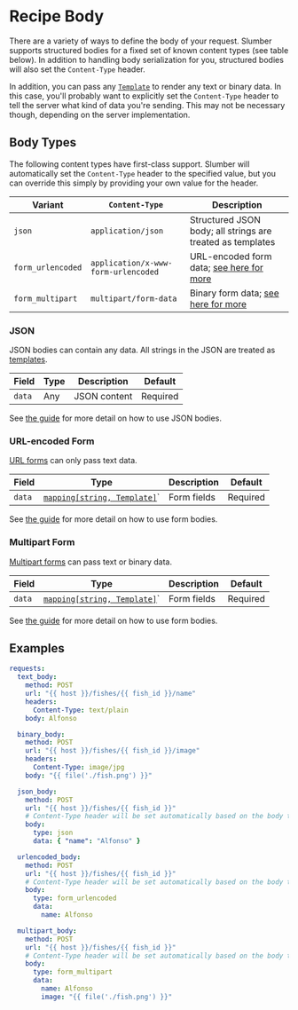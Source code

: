 # Recipe Body

There are a variety of ways to define the body of your request. Slumber supports structured bodies for a fixed set of known content types (see table below). In addition to handling body serialization for you, structured bodies will also set the `Content-Type` header.

In addition, you can pass any [`Template`](../../user_guide/templates/index.md) to render any text or binary data. In this case, you'll probably want to explicitly set the `Content-Type` header to tell the server what kind of data you're sending. This may not be necessary though, depending on the server implementation.

## Body Types

The following content types have first-class support. Slumber will automatically set the `Content-Type` header to the specified value, but you can override this simply by providing your own value for the header.

| Variant           | `Content-Type`                      | Description                                                                                                |
| ----------------- | ----------------------------------- | ---------------------------------------------------------------------------------------------------------- |
| `json`            | `application/json`                  | Structured JSON body; all strings are treated as templates                                                 |
| `form_urlencoded` | `application/x-www-form-urlencoded` | URL-encoded form data; [see here for more](https://developer.mozilla.org/en-US/docs/Web/HTTP/Methods/POST) |
| `form_multipart`  | `multipart/form-data`               | Binary form data; [see here for more](https://developer.mozilla.org/en-US/docs/Web/HTTP/Methods/POST)      |

### JSON

JSON bodies can contain any data. All strings in the JSON are treated as [templates](../../user_guide/templates/index.md).

| Field  | Type | Description  | Default  |
| ------ | ---- | ------------ | -------- |
| `data` | Any  | JSON content | Required |

See [the guide](../../user_guide/recipes.md#body) for more detail on how to use JSON bodies.

### URL-encoded Form

[URL forms](https://developer.mozilla.org/en-US/docs/Web/HTTP/Methods/POST) can only pass text data.

| Field  | Type                                                                | Description | Default  |
| ------ | ------------------------------------------------------------------- | ----------- | -------- |
| `data` | [`mapping[string, Template]`](../../user_guide/templates/index.md)` | Form fields | Required |

See [the guide](../../user_guide/recipes.md#body) for more detail on how to use form bodies.

### Multipart Form

[Multipart forms](https://developer.mozilla.org/en-US/docs/Web/HTTP/Methods/POST) can pass text or binary data.

| Field  | Type                                                                | Description | Default  |
| ------ | ------------------------------------------------------------------- | ----------- | -------- |
| `data` | [`mapping[string, Template]`](../../user_guide/templates/index.md)` | Form fields | Required |

See [the guide](../../user_guide/recipes.md#body) for more detail on how to use form bodies.

## Examples

```yaml
requests:
  text_body:
    method: POST
    url: "{{ host }}/fishes/{{ fish_id }}/name"
    headers:
      Content-Type: text/plain
    body: Alfonso

  binary_body:
    method: POST
    url: "{{ host }}/fishes/{{ fish_id }}/image"
    headers:
      Content-Type: image/jpg
    body: "{{ file('./fish.png') }}"

  json_body:
    method: POST
    url: "{{ host }}/fishes/{{ fish_id }}"
    # Content-Type header will be set automatically based on the body type
    body:
      type: json
      data: { "name": "Alfonso" }

  urlencoded_body:
    method: POST
    url: "{{ host }}/fishes/{{ fish_id }}"
    # Content-Type header will be set automatically based on the body type
    body:
      type: form_urlencoded
      data:
        name: Alfonso

  multipart_body:
    method: POST
    url: "{{ host }}/fishes/{{ fish_id }}"
    # Content-Type header will be set automatically based on the body type
    body:
      type: form_multipart
      data:
        name: Alfonso
        image: "{{ file('./fish.png') }}"
```
